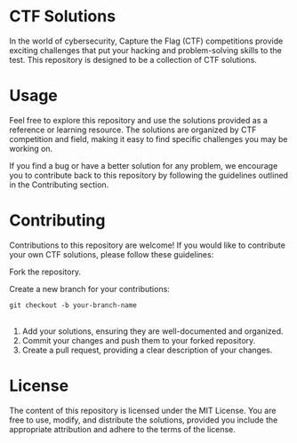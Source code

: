 # CTF Solutions

In the world of cybersecurity, Capture the Flag (CTF) competitions provide exciting challenges that put your hacking and problem-solving skills to the test. This repository is designed to be a collection of CTF solutions.

# Usage
Feel free to explore this repository and use the solutions provided as a reference or learning resource. The solutions are organized by CTF competition and field, making it easy to find specific challenges you may be working on.

If you find a bug or have a better solution for any problem, we encourage you to contribute back to this repository by following the guidelines outlined in the Contributing section.

# Contributing
Contributions to this repository are welcome! If you would like to contribute your own CTF solutions, please follow these guidelines:

Fork the repository.

Create a new branch for your contributions:

`git checkout -b your-branch-name`
<br>
<br>
1. Add your solutions, ensuring they are well-documented and organized.
2. Commit your changes and push them to your forked repository.
3. Create a pull request, providing a clear description of your changes.


# License
The content of this repository is licensed under the MIT License. You are free to use, modify, and distribute the solutions, provided you include the appropriate attribution and adhere to the terms of the license.


